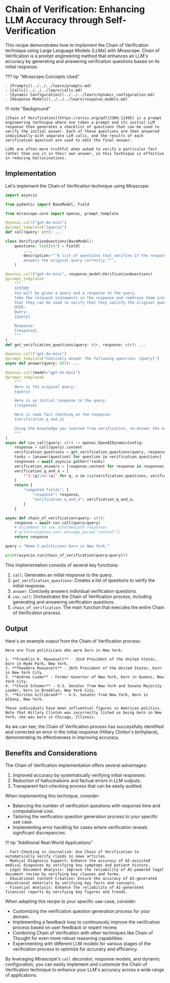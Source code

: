 # Chain of Verification: Enhancing LLM Accuracy through Self-Verification

This recipe demonstrates how to implement the Chain of Verification technique using Large Language Models (LLMs) with Mirascope. Chain of Verification is a prompt engineering method that enhances an LLM's accuracy by generating and answering verification questions based on its initial response.

??? tip "Mirascope Concepts Used"

    - [Prompts](../../../learn/prompts.md)
    - [Calls](../../../learn/calls.md)
    - [Dynamic Configuration](../../../learn/dynamic_configuration.md)
    - [Response Models](../../../learn/response_models.md)

!!! note "Background"

    [Chain of Verification](https://arxiv.org/pdf/2309.11495) is a prompt engineering technique where one takes a prompt and its initial LLM response then generates a checklist of questions that can be used to verify the initial answer. Each of these questions are then answered individually with separate LLM calls, and the results of each verification question are used to edit the final answer.

    LLMs are often more truthful when asked to verify a particular fact rather than use it in their own answer, so this technique is effective in reducing hallucinations.

## Implementation

Let's implement the Chain of Verification technique using Mirascope:

```python
import asyncio

from pydantic import BaseModel, Field

from mirascope.core import openai, prompt_template

@openai.call("gpt-4o-mini")
@prompt_template("{query}")
def call(query: str): ...

class VerificationQuestions(BaseModel):
    questions: list[str] = Field(
        ...,
        description="""A list of questions that verifies if the response
        answers the original query correctly.""",
    )

@openai.call("gpt-4o-mini", response_model=VerificationQuestions)
@prompt_template(
    """
    SYSTEM:
    You will be given a query and a response to the query.
    Take the relevant statements in the response and rephrase them into questions so
    that they can be used to verify that they satisfy the original query.
    USER:
    Query:
    {query}

    Response:
    {response}
    """
)
def get_verification_questions(query: str, response: str): ...

@openai.call("gpt-4o-mini")
@prompt_template("Concisely answer the following question: {query}")
async def answer(query: str): ...

@openai.call(model="gpt-4o-mini")
@prompt_template(
    """
    Here is the original query:
    {query}

    Here is an initial response to the query:
    {response}

    Here is some fact checking on the response:
    {verification_q_and_a}

    Using the knowledge you learned from verification, re-answer the original query.
    """
)
async def cov_call(query: str) -> openai.OpenAIDynamicConfig:
    response = call(query).content
    verification_questions = get_verification_questions(query, response).questions
    tasks = [answer(question) for question in verification_questions]
    responses = await asyncio.gather(*tasks)
    verification_answers = [response.content for response in responses]
    verification_q_and_a = [
        f"Q:{q}\nA:{a}" for q, a in zip(verification_questions, verification_answers)
    ]
    return {
        "computed_fields": {
            "response": response,
            "verification_q_and_a": verification_q_and_a,
        }
    }

async def chain_of_verification(query: str):
    response = await cov_call(query=query)
    # Uncomment to see intermediate responses
    # print(response.user_message_param["content"])
    return response

query = "Name 5 politicians born in New York."

print(asyncio.run(chain_of_verification(query=query)))
```

This implementation consists of several key functions:

1. `call`: Generates an initial response to the query.
2. `get_verification_questions`: Creates a list of questions to verify the initial response.
3. `answer`: Concisely answers individual verification questions.
4. `cov_call`: Orchestrates the Chain of Verification process, including generating and answering verification questions.
5. `chain_of_verification`: The main function that executes the entire Chain of Verification process.

## Output

Here's an example output from the Chain of Verification process:

```
Here are five politicians who were born in New York:

1. **Franklin D. Roosevelt** - 32nd President of the United States, born in Hyde Park, New York.
2. **Theodore Roosevelt** - 26th President of the United States, born in New York City.
3. **Andrew Cuomo** - Former Governor of New York, born in Queens, New York City.
4. **Chuck Schumer** - U.S. Senator from New York and Senate Majority Leader, born in Brooklyn, New York City.
5. **Kirsten Gillibrand** - U.S. Senator from New York, born in Albany, New York.

These individuals have been influential figures in American politics. Note that Hillary Clinton was incorrectly listed as being born in New York; she was born in Chicago, Illinois.
```

As we can see, the Chain of Verification process has successfully identified and corrected an error in the initial response (Hillary Clinton's birthplace), demonstrating its effectiveness in improving accuracy.

## Benefits and Considerations

The Chain of Verification implementation offers several advantages:

1. Improved accuracy by systematically verifying initial responses.
2. Reduction of hallucinations and factual errors in LLM outputs.
3. Transparent fact-checking process that can be easily audited.

When implementing this technique, consider:

- Balancing the number of verification questions with response time and computational cost.
- Tailoring the verification question generation process to your specific use case.
- Implementing error handling for cases where verification reveals significant discrepancies.

!!! tip "Additional Real-World Applications"

    - Fact-Checking in Journalism: Use Chain of Verification to automatically verify claims in news articles.
    - Medical Diagnosis Support: Enhance the accuracy of AI-assisted medical diagnoses by verifying key symptoms and patient history.
    - Legal Document Analysis: Improve the reliability of AI-powered legal document review by verifying key clauses and terms.
    - Educational Content Creation: Ensure the accuracy of AI-generated educational materials by verifying key facts and concepts.
    - Financial Analysis: Enhance the reliability of AI-generated financial reports by verifying key figures and trends.

When adapting this recipe to your specific use-case, consider:

- Customizing the verification question generation process for your domain.
- Implementing a feedback loop to continuously improve the verification process based on user feedback or expert review.
- Combining Chain of Verification with other techniques like Chain of Thought for even more robust reasoning capabilities.
- Experimenting with different LLM models for various stages of the verification process to optimize for accuracy and efficiency.

By leveraging Mirascope's `call` decorator, response models, and dynamic configuration, you can easily implement and customize the Chain of Verification technique to enhance your LLM's accuracy across a wide range of applications.

